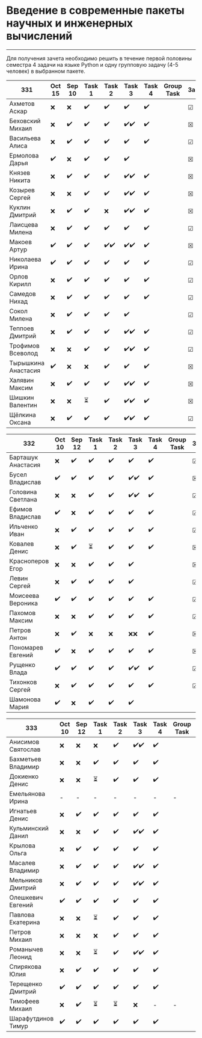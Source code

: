 # Введение в современные пакеты научных и инженерных вычислений
---
Для получения зачета необходимо решить в течение первой половины семестра 4 задачи на языке Python и одну групповую задачу (4-5 человек) в выбранном пакете.

| 331 | Oct 15 | Sep 10 | Task 1 | Task 2 | Task 3 | Task 4 | Group Task |Зачет|
| ------ | ------ | ------ | ------ | ------ | ------ | ------ | ------ | ------ |
| Ахметов Аскар |❌|❌|✔️|✔️|✔️|✔️||☑|
| Беховский Михаил |❌|✔️|✔️|✔️|✔️✔️|✔️||☒|
| Васильева Алиса |❌|✔️|✔️|✔️|✔️|✔️||☑|
| Ермолова Дарья |✔️|❌|✔️|✔️|✔️|||☒|
| Князев Никита |❌|✔️|✔️|✔️|✔️✔️|✔️||☒|
| Козырев Сергей |❌|❌|✔️|✔️|✔️✔️|✔️||☒|
| Куклин Дмитрий |❌|✔️|✔️|❌|✔️✔️|✔️||☒|
| Лаисцева Милена |❌|✔️|✔️|✔️|✔️|✔️||☑|
| Макоев Артур |✔️|✔️|✔️|✔️✔️|✔️✔️|✔️||☒|
| Николаева Ирина |✔️|✔️|✔️|✔️|✔️|✔️||☑|
| Орлов Кирилл |❌|✔️|✔️|✔️|✔️|✔️||☑|
| Самедов Нихад |❌|✔️|✔️|✔️|✔️|✔️||☑|
| Сокол Милена |❌|✔️|✔️|✔️|✔️|||☑|
| Теппоев Дмитрий |❌|✔️|✔️|✔️|✔️✔️|✔️||☑|
| Трофимов Всеволод |❌|❌|✔️|✔️|✔️✔️|✔️||☑|
| Тырышкина Анастасия |✔️|❌|❌|✔️|✔️|✔️||☒|
| Халявин Максим |❌|✔️|✔️|✔️|✔️✔️|✔️||☒|
| Шишкин Валентин |❌|❌|⏳|✔️|✔️✔️|✔️||☒|
| Щёлкина Оксана |❌|✔️|✔️|✔️|✔️✔️|✔️||☑|


| 332| Oct 10 | Sep 12 | Task 1 | Task 2 | Task 3 | Task 4 | Group Task |Зачет|
| ------ | ------ | ------ | ------ | ------ | ------ | ------ | ------ | ------ |
| Барташук Анастасия |❌|✔️|✔️|✔️|✔️|✔️||☑|
| Бусел Владислав |✔️|✔️|✔️|✔️|✔️✔️|✔️||☒|
| Головина Светлана |❌|❌|✔️|✔️|✔️✔️|✔️||☑|
| Ефимов Владислав |✔️|❌|✔️|✔️|✔️|✔️||☑|
| Ильченко Иван |❌|✔️|✔️|✔️|✔️|✔️||☑|
| Ковалев Денис |❌|✔️|⏳|✔️|✔️|✔️||☒|
| Красноперов Егор |❌|❌|✔️|✔️|✔️|||☒|
| Левин Сергей |❌|✔️|✔️|✔️|✔️|||☑|
| Моисеева Вероника |✔️|✔️|✔️|✔️|✔️|✔️||☑|
| Пахомов Максим |❌|❌|✔️|✔️|✔️|✔️||☑|
| Петров Антон |❌|✔️|❌|❌|❌❌|✔️||☒|
| Пономарев Евгений |✔️|❌|✔️|✔️|✔️|✔️||☒|
| Рущенко Влада |✔️|✔️|✔️|✔️|✔️✔️|✔️||☑|
| Тихонков Сергей |❌|✔️|✔️|✔️|✔️|✔️||☑|
| Шамонова Мария |✔️|❌|✔️|✔️|✔️||||☒|

| 333| Oct 10| Sep 12 | Task 1 | Task 2 | Task 3 | Task 4 | Group Task |Зачет|
| ------ | ------ | ------ | ------ | ------ | ------ | ------ | ------ | ------ |
| Анисимов Святослав |❌|❌|❌|✔️|✔️✔️|✔️||☒|
| Бахметьев Владимир |❌|❌|✔️|✔️|✔️|✔️||☑|
| Докиенко Денис |❌|❌|⏳|✔️|✔️|✔️||☒|
| Емельянова Ирина |-|-|-|-|-|-|-|-|
| Игнатьев Денис |❌|✔️|✔️|✔️|✔️|✔️||☒|
| Кульминский Данил |❌|❌|✔️|✔️|✔️✔️|✔️||☑|
| Крылова Ольга |❌|✔️|✔️|✔️|✔️|✔️||☑|
| Масалев Владимир |❌|✔️|✔️|✔️|✔️✔️|✔️||☒|
| Мельников Дмитрий |❌|✔️|✔️|✔️|✔️✔️|✔️||☒|
| Олешкевич Евгений |✔️|✔️|✔️|✔️|✔️|✔️||☒|
| Павлова Екатерина |❌|❌|⏳|✔️|✔️|✔️||☒|
| Петров Михаил |❌ |❌|❌|✔️|✔️|✔️||☒|
| Романычев Леонид |❌|❌|⏳|✔️|✔️✔️|✔️||☒|
| Спирякова Юлия |❌ |✔️|✔️|✔️|✔️|✔️||☑|
| Терещенко Дмитрий |✔️|✔️|✔️|✔️|✔️|✔️||☒|
| Тимофеев Михаил |❌|✔️|⏳|⏳|❌|-|-|-|
| Шарафутдинов Тимур |✔️|✔️|✔️|✔️|✔️|✔️||☒|

